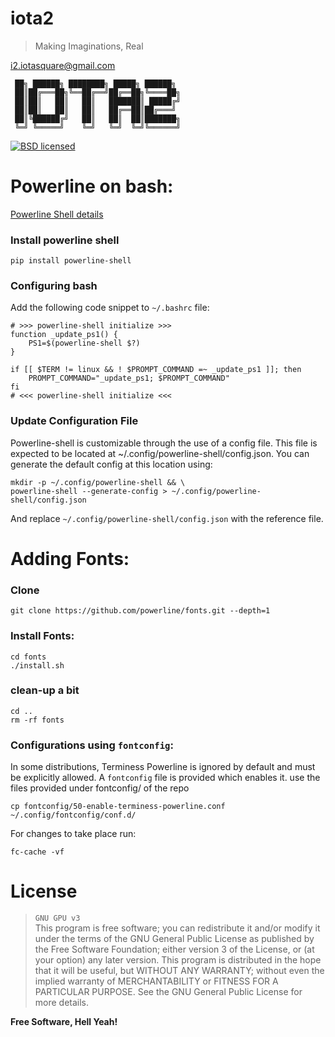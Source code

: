 # iota2

> Making Imaginations, Real

<i2.iotasquare@gmail.com>

```
 ██╗ ██████╗ ████████╗ █████╗ ██████╗
 ██║██╔═══██╗╚══██╔══╝██╔══██╗╚════██╗
 ██║██║   ██║   ██║   ███████║ █████╔╝
 ██║██║   ██║   ██║   ██╔══██║██╔═══╝
 ██║╚██████╔╝   ██║   ██║  ██║███████╗
 ╚═╝ ╚═════╝    ╚═╝   ╚═╝  ╚═╝╚══════╝
```

[![BSD licensed](https://img.shields.io/badge/license-GPL3-blue.svg)](https://raw.githubusercontent.com/iota2/dev-setup/master/LICENSE)


# Powerline on bash:

[Powerline Shell details](https://medium.com/@ike_okonkwo/setting-up-powerline-on-ubuntu-18-04-a87866577781)


### Install powerline shell
```
pip install powerline-shell
```

### Configuring bash
Add the following code snippet to `~/.bashrc` file:
```
# >>> powerline-shell initialize >>>
function _update_ps1() {
    PS1=$(powerline-shell $?)
}

if [[ $TERM != linux && ! $PROMPT_COMMAND =~ _update_ps1 ]]; then
    PROMPT_COMMAND="_update_ps1; $PROMPT_COMMAND"
fi
# <<< powerline-shell initialize <<<
```

### Update Configuration File
Powerline-shell is customizable through the use of a config file. This file is expected to be located at ~/.config/powerline-shell/config.json. You can generate the default config at this location using:
```
mkdir -p ~/.config/powerline-shell && \
powerline-shell --generate-config > ~/.config/powerline-shell/config.json
```
And replace `~/.config/powerline-shell/config.json` with the reference file.


# Adding Fonts:
### Clone
```
git clone https://github.com/powerline/fonts.git --depth=1
```

### Install Fonts:
```
cd fonts
./install.sh
```

### clean-up a bit
```
cd ..
rm -rf fonts
```

### Configurations using `fontconfig`:
In some distributions, Terminess Powerline is ignored by default and must be explicitly allowed.
A `fontconfig` file is provided which enables it. use the files provided under fontconfig/ of the repo
```
cp fontconfig/50-enable-terminess-powerline.conf  ~/.config/fontconfig/conf.d/
```
For changes to take place run:
```
fc-cache -vf
```

# License
> `GNU GPU v3` <br>
> This program is free software; you can redistribute it and/or
> modify it under the terms of the GNU General Public License
> as published by the Free Software Foundation; either version 3
> of the License, or (at your option) any later version.
> This program is distributed in the hope that it will be useful,
> but WITHOUT ANY WARRANTY; without even the implied warranty of
> MERCHANTABILITY or FITNESS FOR A PARTICULAR PURPOSE.  See the
> GNU General Public License for more details.

**Free Software, Hell Yeah!**


